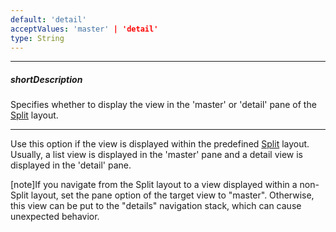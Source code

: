 ```yaml
---
default: 'detail'
acceptValues: 'master' | 'detail'
type: String
---
```

---
##### shortDescription
Specifies whether to display the view in the 'master' or 'detail' pane of the [Split](/Documentation/17_2/Guide/SPA_Framework/Built-in_Layouts/#Split_Layout) layout.

---
Use this option if the view is displayed within the predefined [Split](/Documentation/17_2/Guide/SPA_Framework/Built-in_Layouts/#Split_Layout)  layout. Usually, a list view is displayed in the 'master' pane and a detail view is displayed in the 'detail' pane.

[note]If you navigate from the Split layout to a view displayed within a non-Split layout, set the pane option of the target view to "master". Otherwise, this view can be put to the "details" navigation stack, which can cause unexpected behavior.